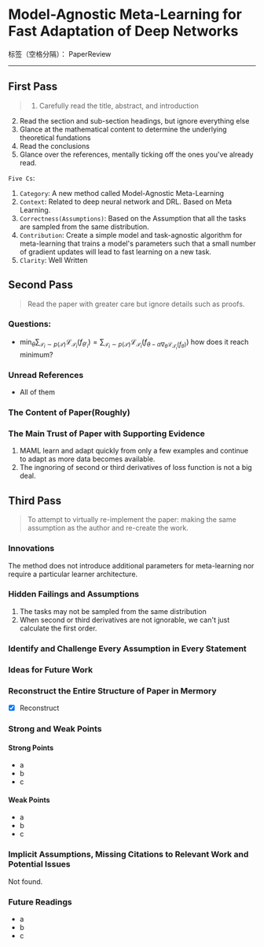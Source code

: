 ﻿# Model-Agnostic Meta-Learning for Fast Adaptation of Deep Networks

标签（空格分隔）： PaperReview

---
## First Pass
> 1. Carefully read the title, abstract, and introduction
2. Read the section and sub-section headings, but ignore everything else
3. Glance at the mathematical content to determine the underlying theoretical fundations
4. Read the conclusions
5. Glance over the references, mentally ticking off the ones you've already read.

`Five Cs`:
1. `Category`: A new method called Model-Agnostic Meta-Learning
2. `Context`: Related to deep neural network and DRL. Based on Meta Learning.
3. `Correctness(Assumptions)`: Based on the Assumption that all the tasks are sampled from the same distribution.
4. `Contribution`: Create a simple model and task-agnostic algorithm for meta-learning that trains a model's parameters such that a small number of gradient updates will lead to fast learning on a new task.
5. `Clarity`: Well Written


## Second Pass
> Read the paper with greater care but ignore details such as proofs.

### Questions:
* $\min_{\theta} \sum_{\mathcal{T}_i\sim p(\mathcal{T})}\mathcal{L}_{\mathcal{T}_i}(f_{\theta'_i})= 
\sum_{\mathcal{T}_i\sim p(\mathcal{T})}\mathcal{L}_{\mathcal{T}_i}(f_{\theta-\alpha\nabla_\theta\mathcal{L}_{\mathcal{T}_i}(f_\theta)})$
how does it reach minimum?


### Unread References
* All of them

### The Content of Paper(Roughly)


### The Main Trust of Paper with Supporting Evidence
1. MAML learn and adapt quickly from only a few examples and continue to adapt as more data becomes available.
2. The ingnoring of second or third derivatives of loss function is not a big deal.

## Third Pass
> To attempt to virtually re-implement the paper: making the same assumption as the author and re-create the work.

### Innovations
The method does not introduce additional parameters for meta-learning nor require a particular learner architecture.
### Hidden Failings and Assumptions
1. The tasks may not be sampled from the same distribution
2. When second or third derivatives are not ignorable, we can't just calculate the first order.

### Identify and Challenge Every Assumption in Every Statement

### Ideas for Future Work

### Reconstruct the Entire Structure of Paper in Mermory
- [x] Reconstruct

### Strong and Weak Points


#### Strong Points
* a
* b
* c

#### Weak Points
* a
* b
* c

### Implicit Assumptions, Missing Citations to Relevant Work and Potential Issues

Not found.

### Future Readings
* a
* b
* c


































